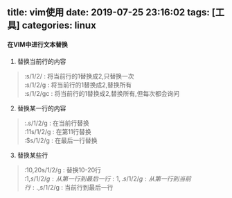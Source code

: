 title: vim使用
date: 2019-07-25 23:16:02
tags: [工具]
categories: linux 
---
#### 在VIM中进行文本替换

1. 替换当前行的内容
>:s/1/2/     : 将当前行的1替换成2,只替换一次  
>:s/1/2/g    : 将当前行的1替换成2,替换所有   
>:s/1/2/gc   : 将当前行的1替换成2,替换所有,但每次都会询问 
2. 替换某一行的内容
>:.s/1/2/g   : 在当前行替换  
>:11s/1/2/g  : 在第11行替换  
>:$s/1/2/g   : 在最后一行替换  
3. 替换某些行
>:10,20s/1/2/g : 替换10-20行      
>:1,$s/1/2/g   : 从第一行到最后一行               
>:1,.s/1/2/g   : 从第一行到当前行       
>:.,$s/1/2/g   : 当前行到最后一行       